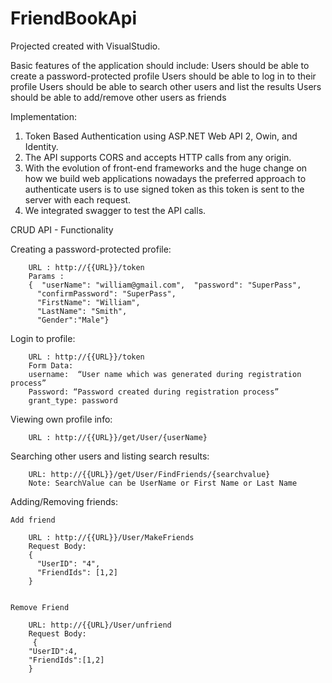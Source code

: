# FriendBookApi

Projected created with VisualStudio.

Basic features of the application should include:
        Users should be able to create a password-protected profile
        Users should be able to log in to their profile
        Users should be able to search other users and list the results
        Users should be able to add/remove other users as friends

Implementation:
1.	Token Based Authentication using ASP.NET Web API 2, Owin, and Identity.
2.	The API supports CORS and accepts HTTP calls from any origin.
3.	With the evolution of front-end frameworks and the huge change on how we build web applications nowadays the preferred approach         to authenticate users is to use signed token as this token is sent to the server with each request.
4.	We integrated swagger to test the API calls.


CRUD API - Functionality

Creating a password-protected profile:

        URL : http://{{URL}}/token
        Params :
        {  "userName": "william@gmail.com",  "password": "SuperPass",
          "confirmPassword": "SuperPass",
          "FirstName": "William",
          "LastName": "Smith",
          "Gender":"Male"}



Login to profile:

        URL : http://{{URL}}/token
        Form Data: 
        username:  “User name which was generated during registration process”
        Password: “Password created during registration process”
        grant_type: password



Viewing own profile info:

        URL : http://{{URL}}/get/User/{userName}
        
        

Searching other users and listing search results:

        URL: http://{{URL}}/get/User/FindFriends/{searchvalue}
        Note: SearchValue can be UserName or First Name or Last Name



Adding/Removing friends:

    Add friend
    
        URL : http://{{URL}}/User/MakeFriends
        Request Body:
        {
          "UserID": "4",
          "FriendIds": [1,2]
        }


    Remove Friend
    
        URL: http://{{URL}/User/unfriend
        Request Body:
         {
        "UserID":4,
        "FriendIds":[1,2]
        }

